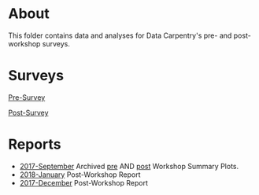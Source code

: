 # About 
This folder contains data and analyses for Data Carpentry's pre- and post-workshop surveys. 

# Surveys
[Pre-Survey](https://github.com/carpentries/assessment/blob/master/learner-assessment/surveys/dc_presurvey_current.pdf)

[Post-Survey](https://github.com/carpentries/assessment/blob/master/learner-assessment/surveys/dc_postsurvey_current.pdf)

# Reports
+ [2017-September](https://carpentries.github.io/assessment/learner-assessment/data-carpentry/archived-analysis/2017-September-archived-analysis.html) Archived [pre](https://github.com/carpentries/assessment/blob/master/learner-assessment/surveys/dc_presurvey_archived.pdf) AND [post](https://github.com/carpentries/assessment/blob/master/learner-assessment/surveys/dc_postsurvey_archived.pdf) Workshop Summary Plots.
+ [2018-January](https://carpentries.github.io/assessment/learner-assessment/data-carpentry/postworkshop/2018-January/2018-January-post.html) Post-Workshop Report
+ [2017-December](https://carpentries.github.io/assessment/learner-assessment/data-carpentry/postworkshop/2017-December/2017-December-post.html) Post-Workshop Report
